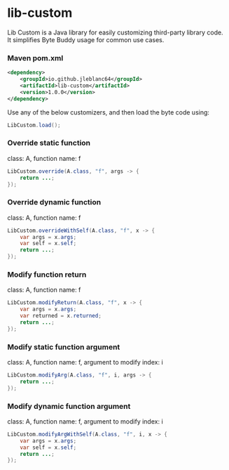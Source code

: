 # lib-custom

Lib Custom is a Java library for easily customizing third-party library code.
It simplifies Byte Buddy usage for common use cases.

### Maven pom.xml
```xml
<dependency>
    <groupId>io.github.jleblanc64</groupId>
    <artifactId>lib-custom</artifactId>
    <version>1.0.0</version>
</dependency>
```

Use any of the below customizers, and then load the byte code using:
```java
LibCustom.load();
```

### Override static function

class: A, function name: f
```java
LibCustom.override(A.class, "f", args -> {
    return ...;
});
```
### Override dynamic function

class: A, function name: f
```java
LibCustom.overrideWithSelf(A.class, "f", x -> {
    var args = x.args;
    var self = x.self;
    return ...;
});
```
### Modify function return

class: A, function name: f
```java
LibCustom.modifyReturn(A.class, "f", x -> {
    var args = x.args;
    var returned = x.returned;
    return ...;
});
```
### Modify static function argument

class: A, function name: f, argument to modify index: i
```java
LibCustom.modifyArg(A.class, "f", i, args -> {
    return ...;
});
```
### Modify dynamic function argument

class: A, function name: f, argument to modify index: i
```java
LibCustom.modifyArgWithSelf(A.class, "f", i, x -> {
    var args = x.args;
    var self = x.self;
    return ...;
});
```